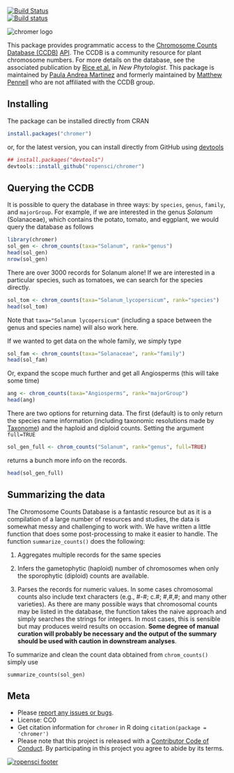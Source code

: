 [![Build Status](https://travis-ci.org/ropensci/chromer.svg?branch=master)](https://travis-ci.org/ropensci/chromer)   
[![Build status](https://ci.appveyor.com/api/projects/status/b1xjatd4i1gx1o6n?svg=true)](https://ci.appveyor.com/project/karthik/chromer)

![chromer logo](https://github.com/ropensci/chromer/raw/master/extra/logo.png)

This package provides programmatic access to the [Chromosome Counts Database (CCDB)](http://ccdb.tau.ac.il/home/) [API](http://ccdb.tau.ac.il/services/). The CCDB is a community resource for plant chromosome numbers. For more details on the database, see the associated publication by [Rice et al.](http://onlinelibrary.wiley.com/doi/10.1111/nph.13191/full) in *New Phytologist*. This package is maintained by [Paula Andrea Martinez](https://twitter.com/orchid00) and formerly maintained by [Matthew Pennell](http://mwpennell.github.io/) who are not affiliated with the CCDB group.

## Installing
The package can be installed directly from CRAN

```r
install.packages("chromer")
```

or, for the latest version, you can install directly from GitHub using [devtools](http://github.com/hadley/devtools)

```r
## install.packages("devtools")
devtools::install_github("ropensci/chromer")
```

## Querying the CCDB

It is possible to query the database in three ways: by `species`, `genus`, `family`, and `majorGroup`. For example, if we are interested in the genus *Solanum* (Solanaceae), which contains the potato, tomato, and eggplant, we would query the database as follows

```r
library(chromer)
sol_gen <- chrom_counts(taxa="Solanum", rank="genus")
head(sol_gen)
nrow(sol_gen)
```

There are over 3000 records for Solanum alone! If we are interested in a particular species, such as tomatoes, we can search for the species directly. 

```r
sol_tom <- chrom_counts(taxa="Solanum_lycopersicum", rank="species")
head(sol_tom)
```

Note that `taxa="Solanum lycopersicum"` (including a space between the genus and species name) will also work here.

If we wanted to get data on the whole family, we simply type

```r
sol_fam <- chrom_counts(taxa="Solanaceae", rank="family")
head(sol_fam)
```

Or, expand the scope much further and get all Angiosperms (this will take some time)

```r
ang <- chrom_counts(taxa="Angiosperms", rank="majorGroup")
head(ang)
```

There are two options for returning data. The first (default) is to only return the species name information (including taxonomic resolutions made by [Taxonome](http://taxonome.bitbucket.org/)) and the haploid and diploid counts. Setting the argument 
`full=TRUE`

```r
sol_gen_full <- chrom_counts("Solanum", rank="genus", full=TRUE)
```

returns a bunch more info on the records.

```r
head(sol_gen_full)
```

## Summarizing the data

The Chromosome Counts Database is a fantastic resource but as it is a compilation of a large number of resources and studies, the data is somewhat messy and challenging to work with. We have written a little function that does some post-processing to make it easier to handle. The function `summarize_counts()` does the following:

1. Aggregates multiple records for the same species

2. Infers the gametophytic (haploid) number of chromosomes when only the sporophytic (diploid) counts are available. 

3. Parses the records for numeric values. In some cases chromosomal counts also include text characters (e.g., #-#; c.#; #,#,#; and many other varieties). As there are many possible ways that chromosomal counts may be listed in the database, the function takes the naive approach and simply searches the strings for integers. In most cases, this is sensible but may produces weird results on occasion. **Some degree of manual curation will probably be necessary and the output of the summary should be used with caution in downstream analyses**.

To summarize and clean the count data obtained from `chrom_counts()` simply use
```
summarize_counts(sol_gen)
``` 

## Meta

* Please [report any issues or bugs](https://github.com/ropensci/chromer/issues).
* License: CC0
* Get citation information for `chromer` in R doing `citation(package = 'chromer')`
* Please note that this project is released with a [Contributor Code of Conduct](CONDUCT.md). By participating in this project you agree to abide by its terms.

[![ropensci footer](http://ropensci.org/public_images/github_footer.png)](http://ropensci.org)
